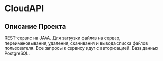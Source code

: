 # CloudAPI

## Описание Проекта

REST-сервис на JAVA. Для загрузки файлов на сервер, переименовывания, удаления, скачивания и вывода списка файлов пользователя. 
Все запросы к сервису идут с авторизацией. База данных PostgreSQL.
